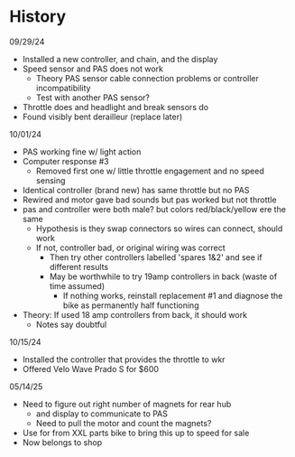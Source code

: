 # History

09/29/24

- Installed a new controller, and chain, and the display
- Speed sensor and PAS does not work
    - Theory PAS sensor cable connection problems or controller incompatibility
    - Test with another PAS sensor?
- Throttle does and headlight and break sensors do
- Found visibly bent derailleur (replace later)

10/01/24

- PAS working fine w/ light action
- Computer response #3
    - Removed first one w/ little throttle engagement and no speed sensing
- Identical controller (brand new) has same throttle but no PAS
- Rewired and motor gave bad sounds but pas worked but not throttle
- pas and controller were both male? but colors red/black/yellow ere the same
    - Hypothesis is they swap connectors so wires can connect, should work
    - If not, controller bad, or original wiring was correct
        - Then try other controllers labelled 'spares 1&2' and see if different results
        - May be worthwhile to try 19amp controllers in back (waste of time assumed)
            - If nothing works, reinstall replacement #1 and diagnose the bike as permanently half functioning
- Theory: If used 18 amp controllers from back, it should work
    - Notes say doubtful

10/15/24
  
  - Installed the controller that provides the throttle to wkr
  - Offered Velo Wave Prado S for $600

05/14/25

- Need to figure out right number of magnets for rear hub
  - and display to communicate to PAS
  - Need to pull the motor and count the magnets?
- Use for from XXL parts bike to bring this up to speed for sale 
- Now belongs to shop
